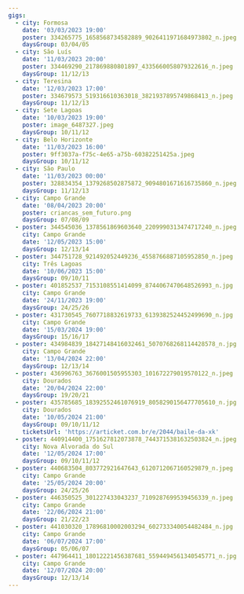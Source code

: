 ```yaml
---
gigs:
  - city: Formosa
    date: '03/03/2023 19:00'
    poster: 334265775_1658568734582889_9026411971684973802_n.jpeg
    daysGroup: 03/04/05
  - city: São Luís
    date: '11/03/2023 20:00'
    poster: 334469290_217869880801897_4335660058079322616_n.jpeg
    daysGroup: 11/12/13
  - city: Teresina
    date: '12/03/2023 17:00'
    poster: 334679573_519316610363018_3821937895749868413_n.jpeg
    daysGroup: 11/12/13
  - city: Sete Lagoas
    date: '10/03/2023 19:00'
    poster: image_6487327.jpeg
    daysGroup: 10/11/12
  - city: Belo Horizonte
    date: '11/03/2023 16:00'
    poster: 9ff3037a-f75c-4e65-a75b-60382251425a.jpeg
    daysGroup: 10/11/12
  - city: São Paulo
    date: '11/03/2023 00:00'
    poster: 328834354_1379268502875872_9094801671616735860_n.jpeg
    daysGroup: 11/12/13
  - city: Campo Grande
    date: '08/04/2023 20:00'
    poster: criancas_sem_futuro.png
    daysGroup: 07/08/09
  - poster: 344545036_1378561869603640_2209990313474717240_n.jpeg
    city: Campo Grande
    date: '12/05/2023 15:00'
    daysGroup: 12/13/14
  - poster: 344751728_921492052449236_4558766887105952850_n.jpeg
    city: Três Lagoas
    date: '10/06/2023 15:00'
    daysGroup: 09/10/11
  - poster: 401852537_7153108551414099_8744067470648526993_n.jpg
    city: Campo Grande
    date: '24/11/2023 19:00'
    daysGroup: 24/25/26
  - poster: 431730545_7607718832619733_6139382524452499690_n.jpg
    city: Campo Grande
    date: '15/03/2024 19:00'
    daysGroup: 15/16/17
  - poster: 434984839_18427148416032461_5070768268114428578_n.jpg
    city: Campo Grande
    date: '13/04/2024 22:00'
    daysGroup: 12/13/14
  - poster: 436996763_3676001505955303_101672279019570122_n.jpeg
    city: Dourados
    date: '20/04/2024 22:00'
    daysGroup: 19/20/21
  - poster: 435785685_18392552461076919_8058290156477705610_n.jpg
    city: Dourados
    date: '10/05/2024 21:00'
    daysGroup: 09/10/11/12
    ticketsUrl: 'https://articket.com.br/e/2044/baile-da-xk'
  - poster: 440914400_1751627812073878_7443715381632503824_n.jpeg
    city: Nova Alvorada do Sul
    date: '12/05/2024 17:00'
    daysGroup: 09/10/11/12
  - poster: 440683504_803772921647643_6120712067160529879_n.jpeg
    city: Campo Grande
    date: '25/05/2024 20:00'
    daysGroup: 24/25/26
  - poster: 446350525_301227433043237_7109287699539456339_n.jpeg
    city: Campo Grande
    date: '22/06/2024 21:00'
    daysGroup: 21/22/23
  - poster: 441030320_17896810002003294_602733340054482484_n.jpg
    city: Campo Grande
    date: '06/07/2024 17:00'
    daysGroup: 05/06/07
  - poster: 447964411_18012221456387681_5594494561340545771_n.jpg
    city: Campo Grande
    date: '12/07/2024 20:00'
    daysGroup: 12/13/14
---
```


